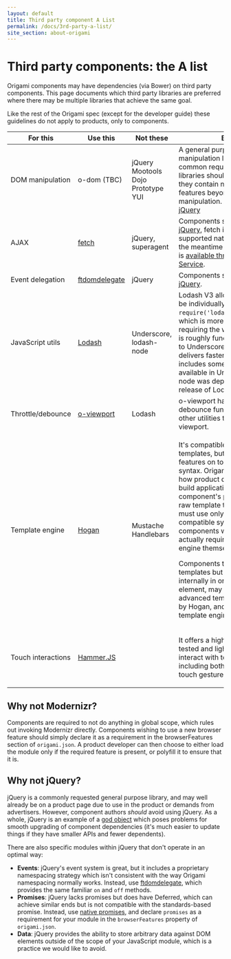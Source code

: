 ```yaml
---
layout: default
title: Third party component A List
permalink: /docs/3rd-party-a-list/
site_section: about-origami
---
```


# Third party components: the A list

Origami components may have dependencies (via Bower) on third party components.  This page documents which third party libraries are preferred where there may be multiple libraries that achieve the same goal.

<aside>Like the rest of the Origami spec (except for the developer guide) these guidelines do not apply to products, only to components.</aside>

<table class="o-techdocs-table">
<thead>
	<tr><th>For this</th><th>Use this</th><th>Not these</th><th>Because</th></tr>
</thead>
<tbody>
	<tr>
		<td>DOM manipulation</td>
		<td>o-dom (TBC)</td>
		<td>jQuery<br/>Mootools<br/>Dojo<br/>Prototype<br/>YUI</td>
		<td>A general purpose DOM manipulation library is invariably a common request, but large DOM libraries should be avoided since they contain numerous other features beyond simple DOM manipulation.  See also <a href="#why-not-jquery">Why not jQuery</a></td>
	</tr><tr>
		<td>AJAX</td>
		<td><a href="https://github.com/whatwg/fetch">fetch</a></td>
		<td>jQuery, superagent</td>
		<td>Components should <a href="#why-not-jquery">not use jQuery</a>, fetch is better and will be supported natively by browsers.  In the meantime a <a href="https://github.com/github/fetch">polyfill exists</a> and is <a href="https://cdn.polyfill.io/">available through the Polyfill Service</a>.</td>
	</tr><tr>
		<td>Event delegation</td>
		<td><a href="https://github.com/ftlabs/ftdomdelegate">ftdomdelegate</a></td>
		<td>jQuery</td>
		<td>Components should <a href="#why-not-jquery">not use jQuery</a>.</td>
	</tr><tr>
 		<td>JavaScript utils</td>
 		<td><a href="https://github.com/lodash/lodash">Lodash</a></td>
 		<td>Underscore, lodash-node</td>
 		<td>Lodash V3 allows each method to be individually requireable e.g. <code>require('lodash/function/defer')</code>, which is more preferable than requiring the whole library. Lodash is roughly functionally equivalent to Underscore, but generally delivers faster performance, and includes some useful things not available in Underscore. Lodash-node was deprecated with the release of Lodash V3.</td>
 	</tr><tr>
 		<td>Throttle/debounce</td>
 		<td><a href="https://github.com/Financial-Times/o-viewport">o-viewport</a></td>
 		<td>Lodash</td>
 		<td>o-viewport has its own throttle and debounce functions, as well as other utilities that act on the viewport.</td>
 	</tr><tr>
		<td>Template engine</td>
		<td><a href="https://github.com/twitter/hogan.js">Hogan</a></td>
		<td>Mustache<br/>Handlebars</td>
		<td>
			<p>It's compatible with Mustache templates, but offers additional features on top of Mustache's syntax. Origami has no opinion on how product developers should build applications, so when a component's purpose is to offer a raw template to the developer, it must use only fully Mustache-compatible syntax (but these components would also not actually require the template engine themselves).</p>
			<p>Components that contain templates but only use them internally in order to render a UI element, may use the more advanced template syntax offered by Hogan, and prefer Hogan as the template engine.</p>
		</td>
	</tr><tr>
		<td>Touch interactions</td>
		<td><a href="http://hammerjs.github.io/">Hammer.JS</a></td>
		<td></td>
		<td>
			<p>It offers a highly extensible, well tested and lightweight way to interact with touch events, including both single- and multi-touch gestures.</p>
		</td>
	</tr>
</tbody>
</table>


## Why not Modernizr?

Components are required to not do anything in global scope, which rules out invoking Modernizr directly.  Components wishing to use a new browser feature should simply declare it as a requirement in the browserFeatures section of `origami.json`.  A product developer can then choose to either load the module only if the required feature is present, or polyfill it to ensure that it is.


## Why not jQuery?

jQuery is a commonly requested general purpose library, and may well already be on a product page due to use in the product or demands from advertisers.  However, component authors *should* avoid using jQuery.  As a whole, jQuery is an example of a [god object](http://en.wikipedia.org/wiki/God_object) which poses problems for smooth upgrading of component dependencies (it's much easier to update things if they have smaller APIs and fewer dependents).

There are also specific modules within jQuery that don't operate in an optimal way:

* **Events**: jQuery's event system is great, but it includes a proprietary namespacing strategy which isn't consistent with the way Origami namespacing normally works.  Instead, use [ftdomdelegate](https://github.com/ftlabs/ftdomdelegate), which provides the same familiar `on` and `off` methods.
* **Promises**: jQuery lacks promises but does have Deferred, which can achieve similar ends but is not compatible with the standards-based promise.  Instead, use [native promises](https://developer.mozilla.org/en-US/docs/Web/JavaScript/Reference/Global_Objects/Promise), and declare `promises` as a requirement for your module in the `browserFeatures` property of `origami.json`.
* **Data**: jQuery provides the ability to store arbitrary data against DOM elements outside of the scope of your JavaScript module, which is a practice we would like to avoid.

